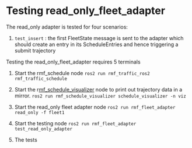 # Testing read\_only\_fleet\_adapter

The read_only adapter is tested for four scenarios:
1. `test_insert` : the first FleetState message is sent to the adapter which 
should create an entry in its ScheduleEntries and hence triggering a submit trajectory 


Testing the read_only_fleet_adapter requires 5 terminals 


1. Start the rmf_schedule node 
```ros2 run rmf_traffic_ros2 rmf_traffic_schedule```

2. Start the r[mf_schedule_visualizer](https://github.com/osrf/rmf_schedule_visualizer) node to print out trajectory data in a mirror. 
```ros2 run rmf_schedule_visualizer schedule_visualizer -n viz```

3. Start the read_only fleet adapter node
```ros2 run rmf_fleet_adapter read_only -f fleet1```

4. Start the testing node 
```ros2 run rmf_fleet_adapter test_read_only_adapter```

5. The tests
